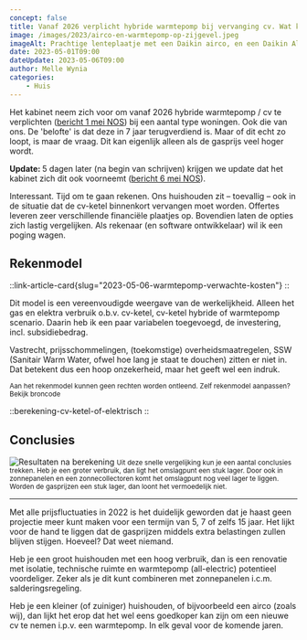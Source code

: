 ```yaml
---
concept: false
title: Vanaf 2026 verplicht hybride warmtepomp bij vervanging cv. Wat kost dat, en wat zou jij doen? 
image: /images/2023/airco-en-warmtepomp-op-zijgevel.jpeg
imageAlt: Prachtige lenteplaatje met een Daikin airco, en een Daikin Altherma aan de muur.
date: 2023-05-01T09:00
dateUpdate: 2023-05-06T09:00
author: Melle Wynia
categories:
    - Huis
---
```


Het kabinet neem zich voor om vanaf 2026 hybride warmtepomp / cv te verplichten ([bericht 1 mei NOS](https://nos.nl/artikel/2473495-appartementen-en-monumenten-hoeven-niet-aan-de-warmtepomp)) bij een aantal type woningen.
Ook die van ons.
De 'belofte' is dat deze in 7 jaar terugverdiend is.
Maar of dit echt zo loopt, is maar de vraag.
Dit kan eigenlijk alleen als de gasprijs veel hoger wordt.

<strong>Update: </strong> 5 dagen later (na begin van schrijven) krijgen we update dat het kabinet zich dit ook voorneemt ([bericht 6 mei NOS](https://nos.nl/artikel/2474016-steun-en-kritiek-voor-nieuwe-klimaatmaatregel-om-aardgasverbruik-af-te-remmen)).

Interessant.
Tijd om te gaan rekenen.
Ons huishouden zit – toevallig – ook in de situatie dat de cv-ketel binnenkort vervangen moet worden. 
Offertes leveren zeer verschillende financiële plaatjes op.
Bovendien laten de opties zich lastig vergelijken.
Als rekenaar (en software ontwikkelaar) wil ik een poging wagen.

## Rekenmodel

<div class="md:float-right ml-4 md:-mr-10 mt-4 mb-4">

::link-article-card{slug="2023-05-06-warmtepomp-verwachte-kosten"}
::

</div>

Dit model is een vereenvoudigde weergave van de werkelijkheid.
Alleen het gas en elektra verbruik o.b.v. cv-ketel, cv-ketel hybride of warmtepomp scenario.
Daarin heb ik een paar variabelen toegevoegd, de investering, incl. subsidiebedrag.

Vastrecht, prijsschommelingen, (toekomstige) overheidsmaatregelen, SSW (Sanitair Warm Water, ofwel hoe lang je staat te douchen) zitten er niet in.
Dat betekent dus een hoop onzekerheid, maar het geeft wel een indruk.

<small class="block">
  Aan het rekenmodel kunnen geen rechten worden ontleend. Zelf rekenmodel aanpassen? Bekijk broncode
</small>

<div class="mt-8">

::berekening-cv-ketel-of-elektrisch
::

</div>


## Conclusies

<img src="/images/2025-05/berekening-middenwoning-cv-gas-hybride-all-electric.png" alt="Resultaten na berekening" />
<small class="opacity-60 text-md">
  Uit deze snelle vergelijking kun je een aantal conclusies trekken.
  Heb je een groter verbruik, dan ligt het omslagpunt een stuk lager.
  Door ook in zonnepanelen en een zonnecollectoren komt het omslagpunt nog veel lager te liggen.
  Worden de gasprijzen een stuk lager, dan loont het vermoedelijk niet.
</small>

<hr />

Met alle prijsfluctuaties in 2022 is het duidelijk geworden dat je haast geen projectie meer kunt maken voor een termijn van 5, 7 of zelfs 15 jaar.
Het lijkt voor de hand te liggen dat de gasprijzen middels extra belastingen zullen blijven stijgen.
Hoeveel? Dat weet niemand.

Heb je een groot huishouden met een hoog verbruik, dan is een renovatie met isolatie, technische ruimte en warmtepomp (all-electric) potentieel voordeliger.
Zeker als je dit kunt combineren met zonnepanelen i.c.m. salderingsregeling.

Heb je een kleiner (of zuiniger) huishouden, of bijvoorbeeld een airco (zoals wij), dan lijkt het erop dat het wel eens goedkoper kan zijn om een nieuwe cv te nemen i.p.v. een warmtepomp.
In elk geval voor de komende jaren.
